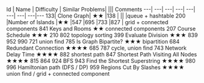 
Id	| Name | 	Difficulty	| Similar Problems| 	|||						Comments
---| ---| ---| ---| ---| ---| ---| ---|---
133|	Clone Graph|	★★	|138	|		||			|queue + hashtable
200	|Number of Islands	|★★	|547	|695	|733	|827			|	grid + connected components
841	Keys and Rooms	★★								connected components
207	Course Schedule	★★★	210	802						topology sorting
399	Evaluate Division	★★★	839	952	990	721				union find
785	Is Graph Bipartite?	★★★								bipartition
684	Redundant Connection	★★★★	685	787						cycle, union find
743	Network Delay Time	★★★★	882							shortest path
847	Shortest Path Visiting All Nodes	★★★★	815	864	924					BFS
943	Find the Shortest Superstring	★★★★	980	996						Hamiltonian path (DFS / DP)
959	Regions Cut By Slashes	★★★★								union find / grid + connected component
